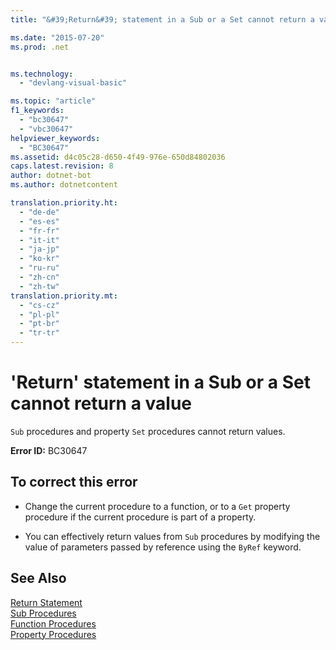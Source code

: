 ```yaml
---
title: "&#39;Return&#39; statement in a Sub or a Set cannot return a value | Microsoft Docs"

ms.date: "2015-07-20"
ms.prod: .net


ms.technology: 
  - "devlang-visual-basic"

ms.topic: "article"
f1_keywords: 
  - "bc30647"
  - "vbc30647"
helpviewer_keywords: 
  - "BC30647"
ms.assetid: d4c05c28-d650-4f49-976e-650d84802036
caps.latest.revision: 8
author: dotnet-bot
ms.author: dotnetcontent

translation.priority.ht: 
  - "de-de"
  - "es-es"
  - "fr-fr"
  - "it-it"
  - "ja-jp"
  - "ko-kr"
  - "ru-ru"
  - "zh-cn"
  - "zh-tw"
translation.priority.mt: 
  - "cs-cz"
  - "pl-pl"
  - "pt-br"
  - "tr-tr"
---
```

# &#39;Return&#39; statement in a Sub or a Set cannot return a value
`Sub` procedures and property `Set` procedures cannot return values.  
  
 **Error ID:** BC30647  
  
## To correct this error  
  
-   Change the current procedure to a function, or to a `Get` property procedure if the current procedure is part of a property.  
  
-   You can effectively return values from `Sub` procedures by modifying the value of parameters passed by reference using the `ByRef` keyword.  
  
## See Also  
 [Return Statement](../../visual-basic/language-reference/statements/return-statement.md)   
 [Sub Procedures](../../visual-basic/programming-guide/language-features/procedures/sub-procedures.md)   
 [Function Procedures](../../visual-basic/programming-guide/language-features/procedures/function-procedures.md)   
 [Property Procedures](../../visual-basic/programming-guide/language-features/procedures/property-procedures.md)
